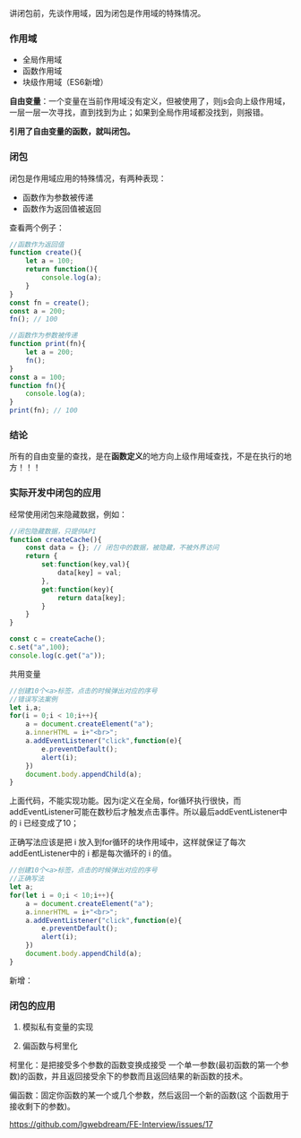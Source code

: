 讲闭包前，先谈作用域，因为闭包是作用域的特殊情况。

### 作用域

- 全局作用域
- 函数作用域
- 块级作用域（ES6新增）

**自由变量**：一个变量在当前作用域没有定义，但被使用了，则js会向上级作用域，一层一层一次寻找，直到找到为止；如果到全局作用域都没找到，则报错。

**引用了自由变量的函数，就叫闭包。**
### 闭包

闭包是作用域应用的特殊情况，有两种表现：

- 函数作为参数被传递
- 函数作为返回值被返回

查看两个例子：

```javascript
//函数作为返回值
function create(){
    let a = 100;
    return function(){
        console.log(a);
    }
}
const fn = create();
const a = 200;
fn(); // 100

//函数作为参数被传递
function print(fn){
    let a = 200;
    fn();
}
const a = 100;
function fn(){
    console.log(a);
}
print(fn); // 100
```

### 结论

所有的自由变量的查找，是在**函数定义**的地方向上级作用域查找，不是在执行的地方！！！

### 实际开发中闭包的应用

经常使用闭包来隐藏数据，例如：

```javascript
//闭包隐藏数据，只提供API
function createCache(){
    const data = {}; // 闭包中的数据，被隐藏，不被外界访问
    return {
        set:function(key,val){
            data[key] = val;
        },
        get:function(key){
            return data[key];
        }
    }
}

const c = createCache();
c.set("a",100);
console.log(c.get("a"));
```

共用变量

```javascript
//创建10个<a>标签，点击的时候弹出对应的序号
//错误写法案例
let i,a;
for(i = 0;i < 10;i++){
    a = document.createElement("a");
    a.innerHTML = i+"<br>";
    a.addEventListener("click",function(e){
        e.preventDefault();
        alert(i);
    })
    document.body.appendChild(a);
}
```

上面代码，不能实现功能。因为i定义在全局，for循环执行很快，而addEventListener可能在数秒后才触发点击事件。所以最后addEventListener中的 i 已经变成了10；

正确写法应该是把 i 放入到for循环的块作用域中，这样就保证了每次addEentListener中的 i 都是每次循环的 i 的值。

```javascript
//创建10个<a>标签，点击的时候弹出对应的序号
//正确写法
let a;
for(let i = 0;i < 10;i++){
    a = document.createElement("a");
    a.innerHTML = i+"<br>";
    a.addEventListener("click",function(e){
        e.preventDefault();
        alert(i);
    })
    document.body.appendChild(a);
}
```



新增：

### 闭包的应用

1. 模拟私有变量的实现

2. 偏函数与柯里化

柯里化：是把接受多个参数的函数变换成接受 一个单一参数(最初函数的第一个参数)的函数，并且返回接受余下的参数而且返回结果的新函数的技术。

偏函数：固定你函数的某一个或几个参数，然后返回一个新的函数(这 个函数用于接收剩下的参数)。

https://github.com/lgwebdream/FE-Interview/issues/17

